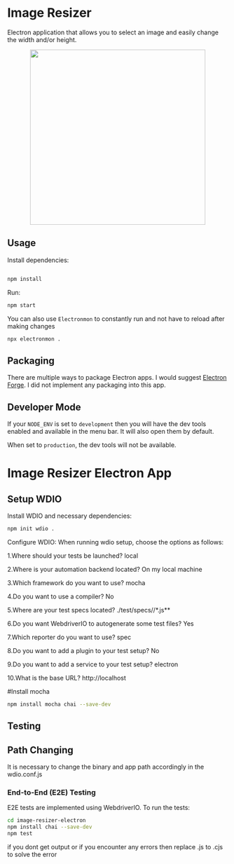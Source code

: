 # Image Resizer

Electron application that allows you to select an image and easily change the width and/or height.

<div style="display: flex; justify-content: center">
<img src="./assets/screen.png" width="400" />
</div>

## Usage

Install dependencies:

```bash

npm install
```

Run:

```bash
npm start
```

You can also use `Electronmon` to constantly run and not have to reload after making changes

```bash
npx electronmon .
```

## Packaging

There are multiple ways to package Electron apps. I would suggest [Electron Forge](https://www.electronforge.io/). I did not implement any packaging into this app.

## Developer Mode

If your `NODE_ENV` is set to `development` then you will have the dev tools enabled and available in the menu bar. It will also open them by default.

When set to `production`, the dev tools will not be available.
# Image Resizer Electron App

## Setup WDIO
Install WDIO and necessary dependencies:
```sh
npm init wdio .
```
Configure WDIO:
When running wdio setup, choose the options as follows:

  1.Where should your tests be launched? local
  
  2.Where is your automation backend located? On my local machine
  
  3.Which framework do you want to use? mocha
  
  4.Do you want to use a compiler? No
  
  5.Where are your test specs located? ./test/specs//*.js**
  
  6.Do you want WebdriverIO to autogenerate some test files? Yes
  
  7.Which reporter do you want to use? spec
  
  8.Do you want to add a plugin to your test setup? No
  
  9.Do you want to add a service to your test setup? electron
  
  10.What is the base URL? http://localhost

#Install mocha
```sh
npm install mocha chai --save-dev
```
## Testing
## Path Changing

It is necessary to change the binary and app path accordingly in the wdio.conf.js

### End-to-End (E2E) Testing

E2E tests are implemented using WebdriverIO. To run the tests:

```sh
cd image-resizer-electron
npm install chai --save-dev
npm test
```
if you dont get output or if you encounter any errors then replace .js to .cjs to solve the error
